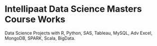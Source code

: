 # Intellipaat Data Science Masters Course Works
Data Science Projects with R, Python, SAS, Tableau, MySQL, Adv Excel, MongoDB, SPARK, Scala, BigData.    
